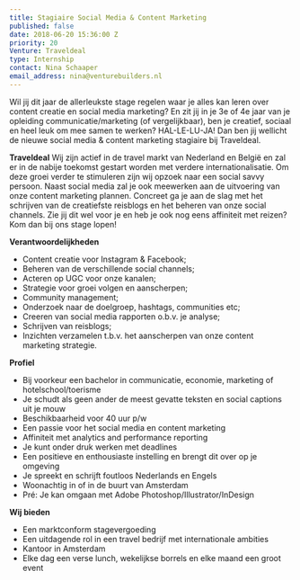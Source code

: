 ```yaml
---
title: Stagiaire Social Media & Content Marketing
published: false
date: 2018-06-20 15:36:00 Z
priority: 20
Venture: Traveldeal
type: Internship
contact: Nina Schaaper
email_address: nina@venturebuilders.nl
---
```


Wil jij dit jaar de allerleukste stage regelen waar je alles kan leren over content creatie en social media marketing? En zit jij in je 3e of 4e jaar van je opleiding communicatie/marketing (of vergelijkbaar), ben je creatief, sociaal en heel leuk om mee samen te werken? HAL-LE-LU-JA! Dan ben jij wellicht de nieuwe social media & content marketing stagiaire bij Traveldeal.

**Traveldeal**
Wij zijn actief in de travel markt van Nederland en België en zal er in de nabije toekomst gestart worden met verdere internationalisatie. Om deze groei verder te stimuleren zijn wij opzoek naar een social savvy persoon. Naast social media zal je ook meewerken aan de uitvoering van onze content marketing plannen. Concreet ga je aan de slag met het schrijven van de creatiefste reisblogs en het beheren van onze social channels. Zie jij dit wel voor je en heb je ook nog eens affiniteit met reizen? Kom dan bij ons stage lopen!

**Verantwoordelijkheden**
* Content creatie voor Instagram & Facebook;
* Beheren van de verschillende social channels;
* Acteren op UGC voor onze kanalen;
* Strategie voor groei volgen en aanscherpen;
* Community management;
* Onderzoek naar de doelgroep, hashtags, communities etc;
* Creeren van social media rapporten o.b.v. je analyse;
* Schrijven van reisblogs;
* Inzichten verzamelen t.b.v. het aanscherpen van onze content marketing strategie.

**Profiel**
* Bij voorkeur een bachelor in communicatie, economie, marketing of hotelschool/toerisme
* Je schudt als geen ander de meest gevatte teksten en social captions uit je mouw
* Beschikbaarheid voor 40 uur p/w
* Een passie voor het social media en content marketing
* Affiniteit met analytics and performance reporting
* Je kunt onder druk werken met deadlines
* Een positieve en enthousiaste instelling en brengt dit over op je omgeving
* Je spreekt en schrijft foutloos Nederlands en Engels
* Woonachtig in of in de buurt van Amsterdam
* Pré: Je kan omgaan met Adobe Photoshop/Illustrator/InDesign

**Wij bieden**
* Een marktconform stagevergoeding
* Een uitdagende rol in een travel bedrijf met internationale ambities
* Kantoor in Amsterdam
* Elke dag een verse lunch, wekelijkse borrels en elke maand een groot event
